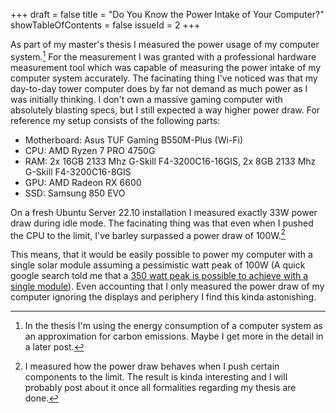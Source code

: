 +++ 
draft = false
title = "Do You Know the Power Intake of Your Computer?"
showTableOfContents = false
issueId = 2
+++

As part of my master's thesis I measured the power usage of my computer system.[^1]
For the measurement I was granted with a professional hardware measurement tool which was capable of measuring the power intake of my computer system accurately. 
The facinating thing I've noticed was that my day-to-day tower computer does by far not demand as much power as I was initially thinking. I don't own a massive gaming computer with absolutely blasting specs, but I still expected a way higher power draw.
For reference my setup consists of the following parts:

- Motherboard: Asus TUF Gaming B550M-Plus (Wi-Fi)
- CPU: AMD Ryzen 7 PRO 4750G
- RAM: 2x 16GB 2133 Mhz G-Skill F4-3200C16-16GIS, 2x 8GB 2133 Mhz G-Skill F4-3200C16-8GIS
- GPU: AMD Radeon RX 6600
- SSD: Samsung 850 EVO

On a fresh Ubuntu Server 22.10 installation I measured exactly 33W power draw during idle mode. The facinating thing was that even when I pushed the CPU to the limit, I've barley surpassed a power draw of 100W.[^2]

This means, that it would be easily possible to power my computer with a single solar module assuming a pessimistic watt peak of 100W (A quick google search told me that a [350 watt peak is possible to achieve with a single module](https://www.gasag.de/magazin/nachhaltig/photovoltaik-leistung-ermitteln)). 
Even accounting that I only measured the power draw of my computer ignoring the displays and periphery I find this kinda astonishing.

[^1]: In the thesis I'm using the energy consumption of a computer system as an approximation for carbon emissions. Maybe I get more in the detail in a later post.
[^2]: I measured how the power draw behaves when I push certain components to the limit. The result is kinda interesting and I will probably post about it once all formalities regarding my thesis are done. 